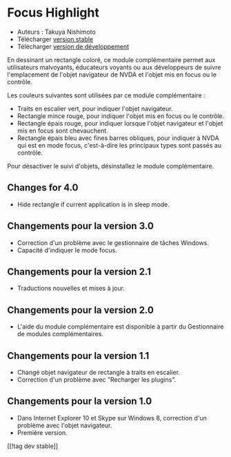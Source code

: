 # Focus Highlight #

* Auteurs : Takuya Nishimoto
* Télécharger [version stable][2]
* Télécharger [version de développement][1]

En dessinant un rectangle coloré, ce module complémentaire permet aux
utilisateurs malvoyants, éducateurs voyants ou aux développeurs de suivre
l'emplacement de l'objet navigateur de NVDA et l'objet mis en focus ou le
contrôle.

Les couleurs suivantes sont utilisées par ce module complémentaire :

* Traits en escalier vert, pour indiquer l'objet navigateur.
* Rectangle mince rouge, pour indiquer l'objet mis en focus ou le contrôle.
* Rectangle épais rouge, pour indiquer lorsque  l'objet navigateur et
  l'objet mis en focus sont chevauchent.
* Rectangle épais bleu avec fines barres obliques, pour indiquer à NVDA qui
  est en mode focus, c'est-à-dire les principaux types sont passés au
  contrôle.

Pour désactiver le suivi d'objets, désinstallez le module complémentaire.

## Changes for 4.0 ##

* Hide rectangle if current application is in sleep mode.

## Changements pour la version 3.0 ##

* Correction d'un problème avec le gestionnaire de tâches Windows.
* Capacité d'indiquer le mode focus.

## Changements pour la version 2.1 ##

* Traductions nouvelles et mises à jour.

## Changements pour la version 2.0 ##

* L'aide du module complémentaire est disponible à partir du Gestionnaire de
  modules complémentaires.

## Changements pour la version 1.1 ##

* Changé objet navigateur de rectangle à traits en escalier.
* Correction d'un problème avec "Recharger les plugins".

## Changements pour la version 1.0 ##

* Dans Internet Explorer 10 et Skype sur Windows 8, correction d'un problème
  avec l'objet navigateur.
* Première version.


[[!tag dev stable]]

[1]: http://addons.nvda-project.org/files/get.php?file=fh-dev

[2]: http://addons.nvda-project.org/files/get.php?file=fh
